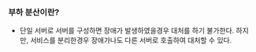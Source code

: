 ### 부하 분산이란?

- 단일 서버로 서버를 구성하면 장애가 발생하였을경우 대처를 하기 불가한다.
  하지만, 서비스를 분리한경우 장애가나도 다른 서버로 호출하여 대처할 수 있다.

